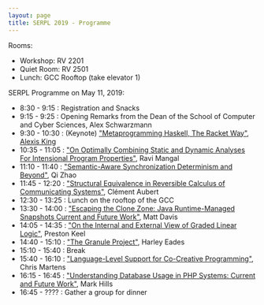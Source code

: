 ```yaml
---
layout: page
title: SERPL 2019 - Programme
---
```


Rooms:
  - Workshop: RV 2201
  - Quiet Room: RV 2501
  - Lunch: GCC Rooftop (take elevator 1)

SERPL Programme on May 11, 2019:

- 8:30 - 9:15 : Registration and Snacks
- 9:15 - 9:25 : Opening Remarks from the Dean of the School of Computer and Cyber Sciences, Alex Schwarzmann
- 9:30 - 10:30 : (Keynote) ["Metaprogramming Haskell, The Racket Way"](includes/abstracts/Alexis-King.html), [Alexis King](https://lexi-lambda.github.io/resume.html)       
- 10:35 - 11:05 : ["On Optimally Combining Static and Dynamic Analyses For Intensional Program Properties"](includes/abstracts/Ravi-Mangal.pdf), Ravi Mangal
- 11:10 - 11:40 : ["Semantic-Aware Synchronization Determinism and Beyond"](includes/abstracts/Qi-Zhao.pdf), Qi Zhao
- 11:45 - 12:20 : ["Structural Equivalence in Reversible Calculus of Communicating Systems"](includes/abstracts/Clement-Aubert.pdf), Clément Aubert
- 12:30 - 13:25 : Lunch on the rooftop of the GCC
- 13:30 - 14:00 : ["Escaping the Clone Zone: Java Runtime-Managed Snapshots Current and Future Work"](includes/abstracts/Matt-Davis.pdf), Matt Davis
- 14:05 - 14:35 : ["On the Internal and External View of Graded Linear Logic"](includes/abstracts/Preston-Keel.pdf), Preston Keel
- 14:40 - 15:10 : ["The Granule Project"](), Harley Eades
- 15:10 - 15:40 : Break
- 15:40 - 16:10 : ["Language-Level Support for Co-Creative Programming"](includes/abstracts/Chris-Martens.pdf), Chris Martens
- 16:15 - 16:45 : ["Understanding Database Usage in PHP Systems: Current and Future Work"](includes/abstracts/Mark-Hills.pdf), Mark Hills
- 16:45 - ???? : Gather a group for dinner